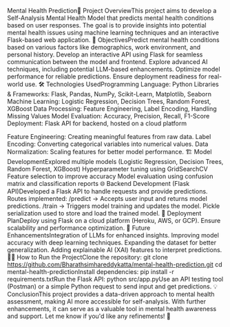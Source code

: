 Mental Health Prediction📌 Project OverviewThis project aims to develop a Self-Analysis Mental Health Model that predicts mental health conditions based on user responses. The goal is to provide insights into potential mental health issues using machine learning techniques and an interactive Flask-based web application.
🎯 ObjectivesPredict mental health conditions based on various factors like demographics, work environment, and personal history.
Develop an interactive API using Flask for seamless communication between the model and frontend.
Explore advanced AI techniques, including potential LLM-based enhancements.
Optimize model performance for reliable predictions.
Ensure deployment readiness for real-world use.
🛠️ Technologies UsedProgramming Language: Python
Libraries & Frameworks: Flask, Pandas, NumPy, Scikit-Learn, Matplotlib, Seaborn
Machine Learning: Logistic Regression, Decision Trees, Random Forest, XGBoost
Data Processing: Feature Engineering, Label Encoding, Handling Missing Values
Model Evaluation: Accuracy, Precision, Recall, F1-Score
Deployment: Flask API for backend, hosted on a cloud platform

Feature Engineering: Creating meaningful features from raw data.
Label Encoding: Converting categorical variables into numerical values.
Data Normalization: Scaling features for better model performance.
🏗️ Model DevelopmentExplored multiple models (Logistic Regression, Decision Trees, Random Forest, XGBoost)
Hyperparameter tuning using GridSearchCV
Feature selection to improve accuracy
Model evaluation using confusion matrix and classification reports
🌐 Backend Development (Flask API)Developed a Flask API to handle requests and provide predictions.
Routes implemented:
/predict → Accepts user input and returns model predictions.
/train → Triggers model training and updates the model.
Pickle serialization used to store and load the trained model.
🚀 Deployment PlanDeploy using Flask on a cloud platform (Heroku, AWS, or GCP).
Ensure scalability and performance optimization.
📌 Future EnhancementsIntegration of LLMs for enhanced insights.
Improving model accuracy with deep learning techniques.
Expanding the dataset for better generalization.
Adding explainable AI (XAI) features to interpret predictions.
👨‍💻 How to Run the ProjectClone the repository:
git clone https://github.com/Bharathsimhareddykatta/mental-health-prediction.git
cd mental-health-predictionInstall dependencies:
pip install -r requirements.txtRun the Flask API:
python src/app.pyUse an API testing tool (Postman) or a simple Python request to send input and get predictions.
💡 ConclusionThis project provides a data-driven approach to mental health assessment, making AI more accessible for self-analysis. With further enhancements, it can serve as a valuable tool in mental health awareness and support.
Let me know if you'd like any refinements! 🚀
